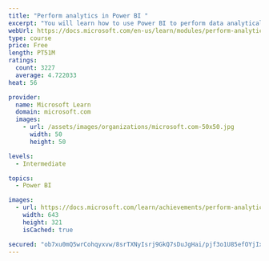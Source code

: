 ```yaml
---
title: "Perform analytics in Power BI "
excerpt: "You will learn how to use Power BI to perform data analytical functions, how to identify outliers in your data, how to group data together, and how to bin data for analysis. You will also learn how to perform time series analysis. Finally, you will work with advanced analytic features of Power BI, such as Quick Insights, AI Insights, and the Analyze feature."
webUrl: https://docs.microsoft.com/en-us/learn/modules/perform-analytics-power-bi/
type: course
price: Free
length: PT51M
ratings:
  count: 3227
  average: 4.722033
heat: 56

provider:
  name: Microsoft Learn
  domain: microsoft.com
  images:
    - url: /assets/images/organizations/microsoft.com-50x50.jpg
      width: 50
      height: 50

levels:
  - Intermediate

topics:
  - Power BI

images:
  - url: https://docs.microsoft.com/learn/achievements/perform-analytics-power-bi-social.png
    width: 643
    height: 321
    isCached: true

secured: "ob7xu0mQ5wrCohqyxvw/8srTXNyIsrj9GkQ7sDuJgHai/pjf3o1U85efOYjIxN2ROsq28pTdb4J1GZ4vPKreLpoijtd6DdtyKaEFKfVNT7rwIwwoGlmlrObNd3CFfI7lw/xFKLSyL90u0Yx8Y23voAx3emc+WXBFKE9sX7tlZhPBGu6lgwYXXmIIPVa6cK5wiGWoyyI1+yBJxv3ZlnDGtZTK7YPIaWeYnexujDn45+oFygNkzaUl2zNsRfJinTCpRJwglw5FiKAYcJDvY2GhUk3dr2iKMCpZp2NwUjggdMEz4bBEE8QBHQjbo+AtAQE6KtaTD2irdUysxzAGxkahQ7BGErUFKOPW98yZXNgW+3pUuoJDNMkgvW3dXxZnetPO/ffA0xyKZynSuZs20Yl9LDWFi6jCto65MZH90ZttG/I=;pF/UfX0Tbjgey9+ztYIKtg=="
---
```


